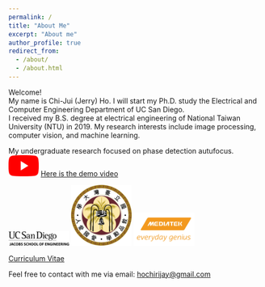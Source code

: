 ```yaml
---
permalink: /
title: "About Me"
excerpt: "About me"
author_profile: true
redirect_from: 
  - /about/
  - /about.html
---
```


Welcome! <br> My name is Chi-Jui (Jerry) Ho. I will start my Ph.D. study the Electrical and Computer Engineering Department of UC San Diego. <br/>
I received my B.S. degree at electrical engineering of National Taiwan University (NTU) in 2019. My research interests include image processing, computer vision, and machine learning. <br/>

My undergraduate research focused on phase detection autufocus. 
[<img src='/images/youtube.png' width='60' >](https://www.youtube.com/watch?v=ApXMDT774aA) 
[Here is the demo video](https://www.youtube.com/watch?v=ApXMDT774aA) <br/>

<img src='/images/UCSD.png' width='120' >
<img src='/images/NTU.png' width='120' >
<img src='/images/MTK.jpg' width='120' > <br/>

[Curriculum Vitae](http://JerryHoTaiwan.github.io/files/CV_Chi_Jui_Ho_v5.pdf) <br/>

Feel free to contact with me via email: hochirijay@gmail.com 

